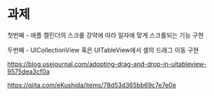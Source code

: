 # 과제
첫번째 - 애플 캘린더의 스크롤 강약에 따라 일자에 맞게 스크롤되는 기능 구현

두번째 - UICollectionView 혹은 UITableView에서 셀의 드래그 이동 구현

https://blog.usejournal.com/adopting-drag-and-drop-in-uitableview-9575dea3cf0a

https://qiita.com/eKushida/items/78d53d365bb69c7e7e0e
